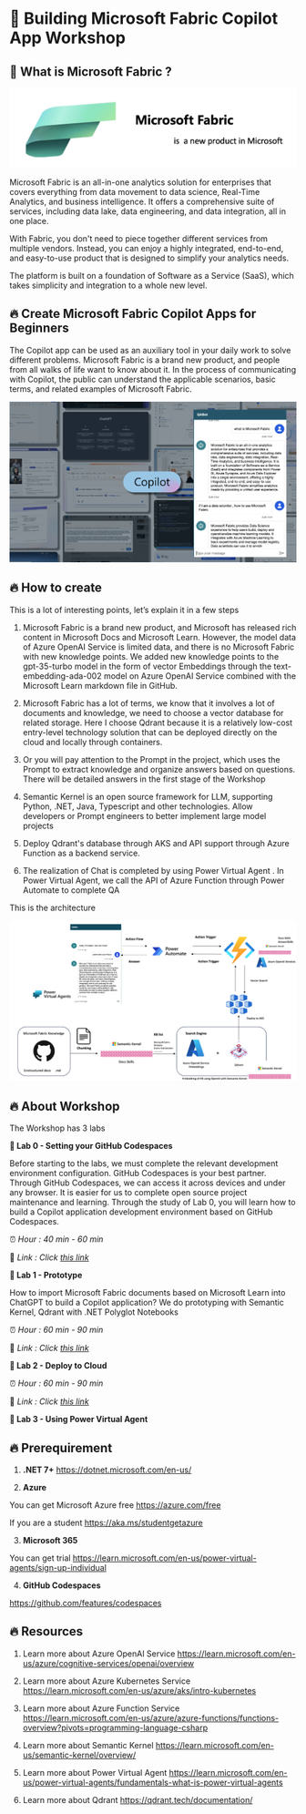 # **🫵 Building Microsoft Fabric Copilot App Workshop**

## **📡 What is Microsoft Fabric ?**

![Microsoft Fabric](./imgs/intro/fabric.png)

Microsoft Fabric is an all-in-one analytics solution for enterprises that covers everything from data movement to data science, Real-Time Analytics, and business intelligence. It offers a comprehensive suite of services, including data lake, data engineering, and data integration, all in one place.

With Fabric, you don't need to piece together different services from multiple vendors. Instead, you can enjoy a highly integrated, end-to-end, and easy-to-use product that is designed to simplify your analytics needs.

The platform is built on a foundation of Software as a Service (SaaS), which takes simplicity and integration to a whole new level.


## **🔥 Create Microsoft Fabric Copilot Apps for Beginners**

The Copilot app can be used as an auxiliary tool in your daily work to solve different problems. Microsoft Fabric is a brand new product, and people from all walks of life want to know about it. In the process of communicating with Copilot, the public can understand the applicable scenarios, basic terms, and related examples of Microsoft Fabric.

![copilot](./imgs/intro/copilot.png)


## **🔥 How to create**

This is a lot of interesting points, let’s explain it in a few steps

1. Microsoft Fabric is a brand new product, and Microsoft has released rich content in Microsoft Docs and Microsoft Learn. However, the model data of Azure OpenAI Service is limited data, and there is no Microsoft Fabric with new knowledge points. We added new knowledge points to the gpt-35-turbo model in the form of vector Embeddings through the text-embedding-ada-002 model on Azure OpenAI Service combined with the Microsoft Learn markdown file in GitHub.

2. Microsoft Fabric has a lot of terms, we know that it involves a lot of documents and knowledge, we need to choose a vector database for related storage. Here I choose Qdrant because it is a relatively low-cost entry-level technology solution that can be deployed directly on the cloud and locally through containers.

3. Or you will pay attention to the Prompt in the project, which uses the Prompt to extract knowledge and organize answers based on questions. There will be detailed answers in the first stage of the Workshop

4. Semantic Kernel is an open source framework for LLM, supporting Python, .NET, Java, Typescript and other technologies. Allow developers or Prompt engineers to better implement large model projects

5. Deploy Qdrant's database through AKS and API support through Azure Function as a backend service.

6. The realization of Chat is completed by using Power Virtual Agent . In Power Virtual Agent, we call the API of Azure Function through Power Automate to complete QA

This is the architecture

![statck](./imgs/intro/stack.png)



## **🔥 About Workshop**


The Workshop has 3 labs


**🧪 Lab 0 - Setting your GitHub Codespaces** 

Before starting to the labs, we must complete the relevant development environment configuration. GitHub Codespaces is your best partner. Through GitHub Codespaces, we can access it across devices and under any browser. It is easier for us to complete open source project maintenance and learning. Through the study of Lab 0, you will learn how to build a Copilot application development environment based on GitHub Codespaces.

⏰ *Hour : 40 min - 60 min*

🔗 *Link : Click [this link](./labs/lab0/README.md)*


**🧪 Lab 1 - Prototype** 

How to import Microsoft Fabric documents based on Microsoft Learn into ChatGPT to build a Copilot application? We do prototyping with Semantic Kernel, Qdrant with .NET Polyglot Notebooks


⏰ *Hour :  60 min - 90 min*

🔗 *Link :</u> Click [this link](./labs/lab1/README.md)*


**🧪 Lab 2 - Deploy to Cloud**


⏰ *Hour :  60 min - 90 min*

🔗 *Link :</u> Click [this link](./labs/lab2/README.md)*



**🧪 Lab 3 - Using Power Virtual Agent**


## **🔥 Prerequirement**

1. **.NET 7+** https://dotnet.microsoft.com/en-us/
   
2. **Azure** 

You can get Microsoft Azure free https://azure.com/free 

If you are a student https://aka.ms/studentgetazure 

3. **Microsoft 365**

You can get trial https://learn.microsoft.com/en-us/power-virtual-agents/sign-up-individual

4. **GitHub Codespaces**

https://github.com/features/codespaces

## **🔥 Resources**

1. Learn more about Azure OpenAI Service https://learn.microsoft.com/en-us/azure/cognitive-services/openai/overview

2. Learn more about Azure Kubernetes Service https://learn.microsoft.com/en-us/azure/aks/intro-kubernetes

3. Learn more about Azure Function Service https://learn.microsoft.com/en-us/azure/azure-functions/functions-overview?pivots=programming-language-csharp


4. Learn more about Semantic Kernel https://learn.microsoft.com/en-us/semantic-kernel/overview/

5. Learn more about Power Virtual Agent https://learn.microsoft.com/en-us/power-virtual-agents/fundamentals-what-is-power-virtual-agents

6. Learn more about Qdrant https://qdrant.tech/documentation/













